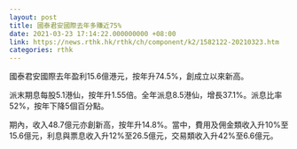 ```yaml
---
layout: post
title: 國泰君安國際去年多賺近75%
date: 2021-03-23 17:14:22.000000000 +08:00
link: https://news.rthk.hk/rthk/ch/component/k2/1582122-20210323.htm
categories: rthk
---
```


國泰君安國際去年盈利15.6億港元，按年升74.5%，創成立以來新高。

派末期息每股5.1港仙，按年升1.55倍。全年派息8.5港仙，增長37.1%。派息比率52%，按年下降5個百分點。

期內，收入48.7億元亦創新高，按年升14.8%。當中，費用及佣金類收入升10%至15.6億元，利息與票息收入升12%至26.5億元，交易類收入升42%至6.6億元。

